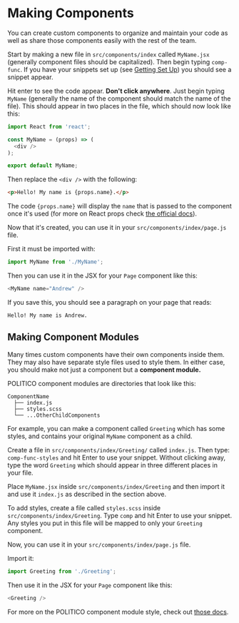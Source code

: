 # Making Components

You can create custom components to organize and maintain your code as well as share those components easily with the rest of the team.

Start by making a new file in `src/components/index` called `MyName.jsx` (generally component files should be capitalized). Then begin typing `comp-func`. If you have your snippets set up (see [Getting Set Up](getting-set-up.md)) you should see a snippet appear.

Hit enter to see the code appear. **Don't click anywhere**. Just begin typing `MyName` (generally the name of the component should match the name of the file). This should appear in two places in the file, which should now look like this:

```javascript
import React from 'react';

const MyName = (props) => (
  <div />
);

export default MyName;
```

Then replace the `<div />` with the following:

```html
<p>Hello! My name is {props.name}.</p>
```

The code `{props.name}` will display the `name` that is passed to the component once it's used (for more on React props check [the official docs](https://reactjs.org/docs/components-and-props.html)).

Now that it's created, you can use it in your `src/components/index/page.js` file.

First it must be imported with:

```javascript
import MyName from './MyName';
```

Then you can use it in the JSX for your `Page` component like this:

```javascript
<MyName name="Andrew" />
```

If you save this, you should see a paragraph on your page that reads:
```
Hello! My name is Andrew.
```

## Making Component Modules

Many times custom components have their own components inside them. They may also have separate style files used to style them. In either case, you should make not just a component but a **component module.**

POLITICO component modules are directories that look like this:
```
ComponentName
  ├── index.js
  ├── styles.scss
  └── ...OtherChildComponents
```

For example, you can make a component called `Greeting` which has some styles, and contains your original `MyName` component as a child.

Create a file in `src/components/index/Greeting/` called `index.js`. Then type: `comp-func-styles` and hit Enter to use your snippet. Without clicking away, type the word `Greeting` which should appear in three different places in your file.

Place `MyName.jsx` inside `src/components/index/Greeting` and then import it and use it `index.js` as described in the section above.

To add styles, create a file called `styles.scss` inside `src/components/index/Greeting`. Type `comp` and hit Enter to use your snippet. Any styles you put in this file will be mapped to only your `Greeting` component.

Now, you can use it in your `src/components/index/page.js` file.

Import it:

```javascript
import Greeting from './Greeting';
```

Then use it in the JSX for your `Page` component like this:

```javascript
<Greeting />
```

For more on the POLITICO component module style, check out [those docs](../front-end-apps).
